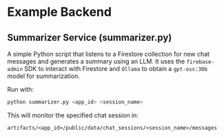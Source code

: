 # Example Backend

## Summarizer Service (summarizer.py)
A simple Python script that listens to a Firestore collection for new chat messages and generates a summary using an LLM. It uses the `firebase-admin` SDK to interact with Firestore and `Ollama` to obtain a `gpt-oss:30b` model for summarization.

Run with:
```bash
python summarizer.py <app_id> <session_name>
```
This will monitor the specified chat session in: 

`artifacts/<app_id>/public/data/chat_sessions/<session_name>/messages`
